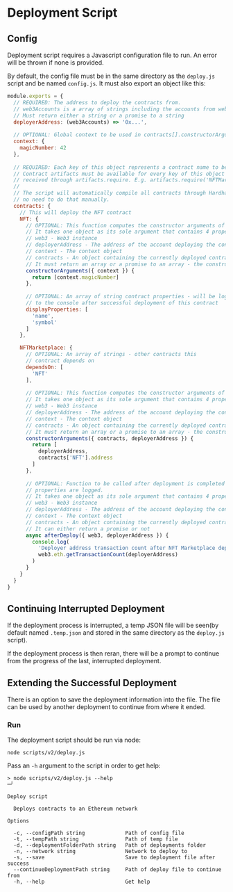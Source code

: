 # Deployment Script

## Config
Deployment script requires a Javascript configuration file to run. An error will be thrown if none is provided.

By default, the config file must be in the same directory as the `deploy.js` script and be named `config.js`.
It must also export an object like this:
```js
module.exports = {
  // REQUIRED: The address to deploy the contracts from.
  // web3Accounts is a array of strings including the accounts from web3.eth.getAccounts
  // Must return either a string or a promise to a string
  deployerAddress: (web3Accounts) => '0x...',
  
  // OPTIONAL: Global context to be used in contracts[].constructorArguments
  context: {
    magicNumber: 42
  },
  
  // REQUIRED: Each key of this object represents a contract name to be deployed
  // Contract artifacts must be available for every key of this object and will be
  // received through artifacts.require. E.g. artifacts.require('NFTMarketplace').
  //
  // The script will automatically compile all contracts through Hardhat so there's
  // no need to do that manually.
  contracts: {
    // This will deploy the NFT contract
    NFT: {
      // OPTIONAL: This function computes the constructor arguments of the contract
      // It takes one object as its sole argument that contains 4 properties:
      // web3 - Web3 instance
      // deployerAddress - The address of the account deploying the contract
      // context - The context object
      // contracts - An object containing the currently deployed contracts
      // It must return an array or a promise to an array - the constructor arguments for this contract
      constructorArguments({ context }) {
        return [context.magicNumber]
      },
      
      // OPTIONAL: An array of string contract properties - will be logged
      // to the console after successful deployment of this contract
      displayProperties: [
        'name',
        'symbol'
      ]
    },

    NFTMarketplace: {
      // OPTIONAL: An array of strings - other contracts this
      // contract depends on
      dependsOn: [
        'NFT'
      ],
      
      // OPTIONAL: This function computes the constructor arguments of the contract
      // It takes one object as its sole argument that contains 4 properties:
      // web3 - Web3 instance
      // deployerAddress - The address of the account deploying the contract
      // context - The context object
      // contracts - An object containing the currently deployed contracts
      // It must return an array or a promise to an array - the constructor arguments for this contract
      constructorArguments({ contracts, deployerAddress }) {
        return [
          deployerAddress,
          contracts['NFT'].address
        ]
      },
      
      // OPTIONAL: Function to be called after deployment is completed and
      // properties are logged.
      // It takes one object as its sole argument that contains 4 properties:
      // web3 - Web3 instance
      // deployerAddress - The address of the account deploying the contract
      // context - The context object
      // contracts - An object containing the currently deployed contracts
      // It can either return a promise or not
      async afterDeploy({ web3, deployerAddress }) {
        console.log(
          'Deployer address transaction count after NFT Marketplace deployment:',
          web3.eth.getTransactionCount(deployerAddress)
        )
      }
    }
  }
}
```

## Continuing Interrupted Deployment
If the deployment process is interrupted, a temp JSON file will be seen(by default named `.temp.json` and stored in the
 same directory as the `deploy.js` script).

If the deployment process is then reran, there will be a prompt to continue from the progress of the last, interrupted deployment.

## Extending the Successful Deployment
There is an option to save the deployment information into the file. The file can be used by another deployment to
continue from where it ended.

### Run
The deployment script should be run via node:
```
node scripts/v2/deploy.js
```
Pass an `-h` argument to the script in order to get help:
```
> node scripts/v2/deploy.js --help                                                                                                                                                                 ─╯

Deploy script

  Deploys contracts to an Ethereum network 

Options

  -c, --configPath string             Path of config file                   
  -t, --tempPath string               Path of temp file                     
  -d, --deploymentFolderPath string   Path of deployments folder            
  -n, --network string                Network to deploy to                  
  -s, --save                          Save to deployment file after success 
  --continueDeploymentPath string     Path of deploy file to continue from  
  -h, --help                          Get help     
```

